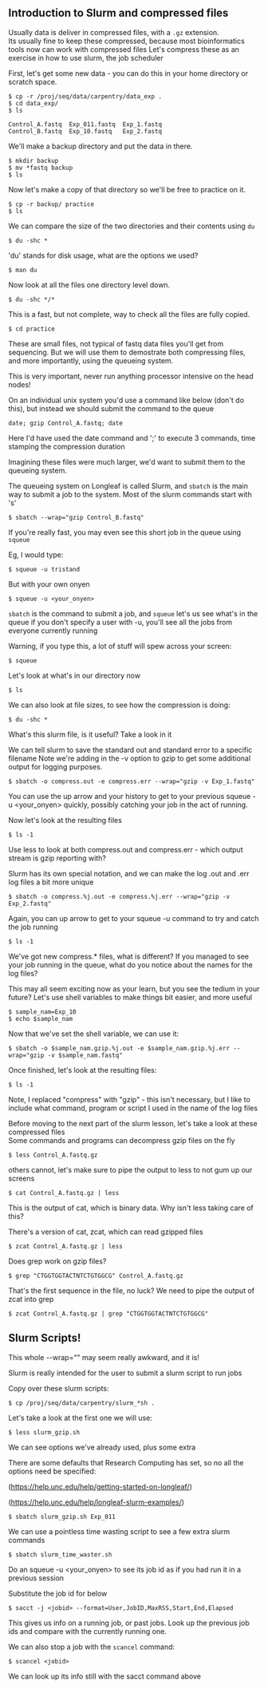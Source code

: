 


## Introduction to Slurm and compressed files

Usually data is deliver in compressed files, with a `.gz` extension.  
Its usually fine to keep these compressed, because most bioinformatics tools now can work with compressed files
Let's compress these as an exercise in how to use slurm, the job scheduler

First, let's get some new data - you can do this in your home directory or scratch space.

~~~
$ cp -r /proj/seq/data/carpentry/data_exp .
$ cd data_exp/
$ ls
~~~

~~~
Control_A.fastq  Exp_011.fastq  Exp_1.fastq
Control_B.fastq  Exp_10.fastq   Exp_2.fastq
~~~

We'll make a backup directory and put the data in there.

~~~
$ mkdir backup
$ mv *fastq backup
$ ls
~~~

Now let's make a copy of that directory so we'll be free to practice on it.

~~~
$ cp -r backup/ practice
$ ls
~~~

We can compare the size of the two directories and their contents using `du`

~~~
$ du -shc *
~~~

'du' stands for disk usage, what are the options we used?

~~~
$ man du
~~~

Now look at all the files one directory level down.

~~~
$ du -shc */*
~~~

This is a fast, but not complete, way to check all the files are fully copied.

~~~
$ cd practice
~~~

These are small files, not typical of fastq data files you'll get from sequencing. But we will use them to demostrate both compressing files, and more importantly, using the queueing system.

This is very important, never run anything processor intensive on the head nodes!

On an individual unix system you'd use a command like below (don't do this), but instead we should submit the command to the queue

`date; gzip Control_A.fastq; date`

Here I'd have used the date command and ';' to execute 3 commands, time stamping the compression duration

Imagining these files were much larger, we'd want to submit them to the queueing system.

The queueing system on Longleaf is called Slurm, and `sbatch` is the main way to submit a job to the system.
Most of the slurm commands start with 's'

~~~
$ sbatch --wrap="gzip Control_B.fastq"
~~~

If you're really fast, you may even see this short job in the queue using `squeue`

Eg, I would type:

~~~
$ squeue -u tristand
~~~

But with your own onyen

~~~
$ squeue -u <your_onyen>
~~~

`sbatch` is the command to submit a job, and `squeue` let's us see what's in the queue
if you don't specify a user with -u, you'll see all the jobs from everyone currently running

Warning, if you type this, a lot of stuff will spew across your screen:

~~~
$ squeue
~~~

Let's look at what's in our directory now

~~~
$ ls
~~~

We can also look at file sizes, to see how the compression is doing:

~~~
$ du -shc *
~~~

What's this slurm file, is it useful?  Take a look in it

We can tell slurm to save the standard out and standard error to a specific filename
Note we're adding in the -v option to gzip to get some additional output for logging purposes.

~~~
$ sbatch -o compress.out -e compress.err --wrap="gzip -v Exp_1.fastq"
~~~

You can use the up arrow and your history to get to your previous squeue -u <your_onyen> quickly, possibly catching your job in the act of running.

Now let's look at the resulting files

~~~
$ ls -1
~~~

Use less to look at both compress.out and compress.err - which output stream is gzip reporting with?

Slurm has its own special notation, and we can make the log .out and .err log files a bit more unique 

~~~
$ sbatch -o compress.%j.out -e compress.%j.err --wrap="gzip -v Exp_2.fastq"
~~~

Again, you can up arrow to get to your squeue -u command to try and catch the job running

~~~
$ ls -1
~~~

We've got new compress.* files, what is different?  If you managed to see your job running in the queue, what do you notice about the names for the log files?

This may all seem exciting now as your learn, but you see the tedium in your future?
Let's use shell variables to make things bit easier, and more useful

~~~
$ sample_nam=Exp_10
$ echo $sample_nam
~~~

Now that we've set the shell variable, we can use it:

~~~
$ sbatch -o $sample_nam.gzip.%j.out -e $sample_nam.gzip.%j.err --wrap="gzip -v $sample_nam.fastq"
~~~

Once finished, let's look at the resulting files:

~~~
$ ls -1
~~~

Note, I replaced "compress" with "gzip" - this isn't necessary, but I like to include what command, program or script I used in the name of the log files


Before moving to the next part of the slurm lesson, let's take a look at these compressed files  
Some commands and programs can decompress gzip files on the fly

~~~
$ less Control_A.fastq.gz
~~~

others cannot, let's make sure to pipe the output to less to not gum up our screens

~~~
$ cat Control_A.fastq.gz | less
~~~

This is the output of cat, which is binary data.  Why isn't less taking care of this?

There's a version of cat, zcat, which can read gzipped files

~~~
$ zcat Control_A.fastq.gz | less
~~~

Does grep work on gzip files?

~~~
$ grep "CTGGTGGTACTNTCTGTGGCG" Control_A.fastq.gz
~~~

That's the first sequence in the file, no luck?
We need to pipe the output of zcat into grep

~~~
$ zcat Control_A.fastq.gz | grep "CTGGTGGTACTNTCTGTGGCG"
~~~


## Slurm Scripts!


This whole --wrap="<command you want to run>" may seem really awkward, and it is!

Slurm is really intended for the user to submit a slurm script to run jobs

Copy over these slurm scripts:

~~~
$ cp /proj/seq/data/carpentry/slurm_*sh .
~~~

Let's take a look at the first one we will use:

~~~
$ less slurm_gzip.sh
~~~

We can see options we've already used, plus some extra

There are some defaults that Research Computing has set, so no all the options need be specified:  

(https://help.unc.edu/help/getting-started-on-longleaf/)

(https://help.unc.edu/help/longleaf-slurm-examples/)

~~~
$ sbatch slurm_gzip.sh Exp_011
~~~

We can use a pointless time wasting script to see a few extra slurm commands

~~~
$ sbatch slurm_time_waster.sh
~~~

Do an squeue -u <your_onyen> to see its job id as if you had run it in a previous session

Substitute the job id for <jobid> below

~~~
$ sacct -j <jobid> --format=User,JobID,MaxRSS,Start,End,Elapsed
~~~

This gives us info on a running job, or past jobs.  Look up the previous job ids and compare with the currently running one.

We can also stop a job with the `scancel` command:

~~~
$ scancel <jobid>
~~~

We can look up its info still with the sacct command above








